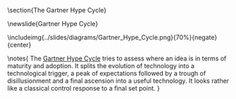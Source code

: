 \section{The Gartner Hype Cycle}

\newslide{Gartner Hype Cycle}

\includeimg{../slides/diagrams/Gartner_Hype_Cycle.png}{70%}{negate}{center}

\notes{
The [Gartner Hype Cycle](https://en.wikipedia.org/wiki/Hype_cycle) tries to assess where an idea is in terms of maturity and adoption. It splits the evolution of technology into a technological trigger, a peak of expectations followed by a trough of disillusionment and a final ascension into a useful technology. It looks rather like a classical control response to a final set point.
}

